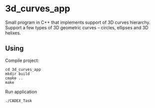 # 3d_curves_app

Small program in C++ that implements support of 3D curves hierarchy.
Support a few types of 3D geometric curves – circles, ellipses and 3D helixes.

## Using
Compile project:
```
cd 3d_curves_app
mkdir build
cmake ..
make
```

Run application
```
./CADEX_Task
```
